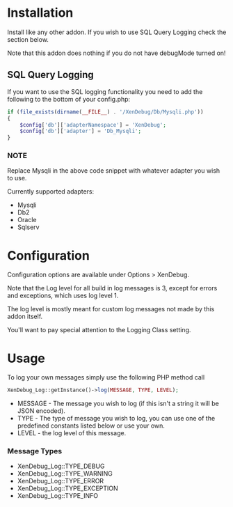 Installation
============

Install like any other addon. If you wish to use SQL Query Logging check the section below.

Note that this addon does nothing if you do not have debugMode turned on!

SQL Query Logging
-----------------

If you want to use the SQL logging functionality you need to add the following to the bottom of your config.php:

```php
if (file_exists(dirname(__FILE__) . '/XenDebug/Db/Mysqli.php'))
{
	$config['db']['adapterNamespace'] = 'XenDebug';
	$config['db']['adapter'] = 'Db_Mysqli';
}
```

### NOTE ###

Replace Mysqli in the above code snippet with whatever adapter you wish to use.

Currently supported adapters:

* Mysqli
* Db2
* Oracle
* Sqlserv

Configuration
=============

Configuration options are available under Options > XenDebug.

Note that the Log level for all build in log messages is 3, except for errors and exceptions, which uses log level 1.

The log level is mostly meant for custom log messages not made by this addon itself.

You'll want to pay special attention to the Logging Class setting.

Usage
=====

To log your own messages simply use the following PHP method call

```php
XenDebug_Log::getInstance()->log(MESSAGE, TYPE, LEVEL);
```

* MESSAGE - The message you wish to log (if this isn't a string it will be JSON encoded).
* TYPE - The type of message you wish to log, you can use one of the predefined constants listed below or use your own.
* LEVEL - the log level of this message.

### Message Types ###

 * XenDebug_Log::TYPE_DEBUG
 * XenDebug_Log::TYPE_WARNING
 * XenDebug_Log::TYPE_ERROR
 * XenDebug_Log::TYPE_EXCEPTION
 * XenDebug_Log::TYPE_INFO